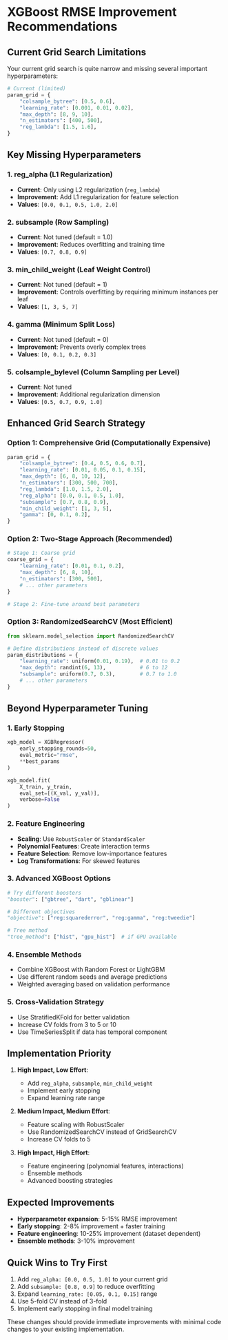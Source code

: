 # XGBoost RMSE Improvement Recommendations

## Current Grid Search Limitations

Your current grid search is quite narrow and missing several important hyperparameters:

```python
# Current (limited)
param_grid = {
    "colsample_bytree": [0.5, 0.6],
    "learning_rate": [0.001, 0.01, 0.02],
    "max_depth": [8, 9, 10],
    "n_estimators": [400, 500],
    "reg_lambda": [1.5, 1.6],
}
```

## Key Missing Hyperparameters

### 1. **reg_alpha** (L1 Regularization)

- **Current**: Only using L2 regularization (`reg_lambda`)
- **Improvement**: Add L1 regularization for feature selection
- **Values**: `[0.0, 0.1, 0.5, 1.0, 2.0]`

### 2. **subsample** (Row Sampling)

- **Current**: Not tuned (default = 1.0)
- **Improvement**: Reduces overfitting and training time
- **Values**: `[0.7, 0.8, 0.9]`

### 3. **min_child_weight** (Leaf Weight Control)

- **Current**: Not tuned (default = 1)
- **Improvement**: Controls overfitting by requiring minimum instances per leaf
- **Values**: `[1, 3, 5, 7]`

### 4. **gamma** (Minimum Split Loss)

- **Current**: Not tuned (default = 0)
- **Improvement**: Prevents overly complex trees
- **Values**: `[0, 0.1, 0.2, 0.3]`

### 5. **colsample_bylevel** (Column Sampling per Level)

- **Current**: Not tuned
- **Improvement**: Additional regularization dimension
- **Values**: `[0.5, 0.7, 0.9, 1.0]`

## Enhanced Grid Search Strategy

### Option 1: Comprehensive Grid (Computationally Expensive)

```python
param_grid = {
    "colsample_bytree": [0.4, 0.5, 0.6, 0.7],
    "learning_rate": [0.01, 0.05, 0.1, 0.15],
    "max_depth": [6, 8, 10, 12],
    "n_estimators": [300, 500, 700],
    "reg_lambda": [1.0, 1.5, 2.0],
    "reg_alpha": [0.0, 0.1, 0.5, 1.0],
    "subsample": [0.7, 0.8, 0.9],
    "min_child_weight": [1, 3, 5],
    "gamma": [0, 0.1, 0.2],
}
```

### Option 2: Two-Stage Approach (Recommended)

```python
# Stage 1: Coarse grid
coarse_grid = {
    "learning_rate": [0.01, 0.1, 0.2],
    "max_depth": [6, 8, 10],
    "n_estimators": [300, 500],
    # ... other parameters
}

# Stage 2: Fine-tune around best parameters
```

### Option 3: RandomizedSearchCV (Most Efficient)

```python
from sklearn.model_selection import RandomizedSearchCV

# Define distributions instead of discrete values
param_distributions = {
    "learning_rate": uniform(0.01, 0.19),  # 0.01 to 0.2
    "max_depth": randint(6, 13),           # 6 to 12
    "subsample": uniform(0.7, 0.3),        # 0.7 to 1.0
    # ... other parameters
}
```

## Beyond Hyperparameter Tuning

### 1. Early Stopping

```python
xgb_model = XGBRegressor(
    early_stopping_rounds=50,
    eval_metric="rmse",
    **best_params
)

xgb_model.fit(
    X_train, y_train,
    eval_set=[(X_val, y_val)],
    verbose=False
)
```

### 2. Feature Engineering

- **Scaling**: Use `RobustScaler` or `StandardScaler`
- **Polynomial Features**: Create interaction terms
- **Feature Selection**: Remove low-importance features
- **Log Transformations**: For skewed features

### 3. Advanced XGBoost Options

```python
# Try different boosters
"booster": ["gbtree", "dart", "gblinear"]

# Different objectives
"objective": ["reg:squarederror", "reg:gamma", "reg:tweedie"]

# Tree method
"tree_method": ["hist", "gpu_hist"]  # if GPU available
```

### 4. Ensemble Methods

- Combine XGBoost with Random Forest or LightGBM
- Use different random seeds and average predictions
- Weighted averaging based on validation performance

### 5. Cross-Validation Strategy

- Use StratifiedKFold for better validation
- Increase CV folds from 3 to 5 or 10
- Use TimeSeriesSplit if data has temporal component

## Implementation Priority

1. **High Impact, Low Effort**:
   - Add `reg_alpha`, `subsample`, `min_child_weight`
   - Implement early stopping
   - Expand learning rate range

2. **Medium Impact, Medium Effort**:
   - Feature scaling with RobustScaler
   - Use RandomizedSearchCV instead of GridSearchCV
   - Increase CV folds to 5

3. **High Impact, High Effort**:
   - Feature engineering (polynomial features, interactions)
   - Ensemble methods
   - Advanced boosting strategies

## Expected Improvements

- **Hyperparameter expansion**: 5-15% RMSE improvement
- **Early stopping**: 2-8% improvement + faster training
- **Feature engineering**: 10-25% improvement (dataset dependent)
- **Ensemble methods**: 3-10% improvement

## Quick Wins to Try First

1. Add `reg_alpha: [0.0, 0.5, 1.0]` to your current grid
2. Add `subsample: [0.8, 0.9]` to reduce overfitting
3. Expand `learning_rate: [0.05, 0.1, 0.15]` range
4. Use 5-fold CV instead of 3-fold
5. Implement early stopping in final model training

These changes should provide immediate improvements with minimal code changes to your existing implementation.
